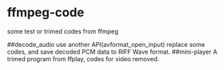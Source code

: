# ffmpeg-code
some test or trimed codes from ffmpeg

##decode_audio
use another API(avformat_open_input) replace some codes, and save decoded PCM data to RIFF Wave format.
##mini-player
A trimed program from ffplay, codes for video removed.

